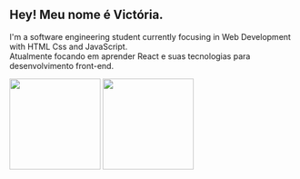 ## Hey! Meu nome é Victória.
  
I'm a software engineering student currently focusing in Web Development with HTML Css and JavaScript.<br> Atualmente 
focando em aprender React e suas tecnologias para desenvolvimento front-end.

<div >
  <img 
       src="https://github-readme-stats.vercel.app/api?username=MiauToofu&show_icons=true&theme=dark&include_all_commits=true&count_private=true"
       height="160px"
  />
  <img 
       src="https://github-readme-stats.vercel.app/api/top-langs/?username=MiauToofu&theme=dark&layout=compact&langs_count=6&count_private=true"
       height="160px"
  />
</div>
